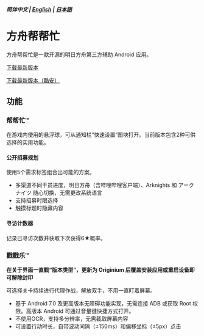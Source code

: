 ##### 简体中文 | [English](README_EN.md) | [日本語](README_JP.md)
# 方舟帮帮忙
方舟帮帮忙是一款开源的明日方舟第三方辅助 Android 应用。

[下载最新版本](https://github.com/IcebemAst/ArknightsTap/releases/latest)

[下载最新版本（酷安）](https://www.coolapk.com/apk/com.icebem.akt)
## 功能
### 帮帮忙™
在游戏内使用的悬浮球，可从通知栏“快速设置”图块打开。当前版本包含2种可供选择的实用功能。
#### 公开招募规划
使用5个需求标签组合出可能的方案。
- 多渠道不同干员进度，明日方舟（含哔哩哔哩客户端）、Arknights 和 アークナイツ 随心切换，无需更改系统语言
- 支持招募时限选择
- 触摸标题时隐藏内容
#### 寻访计数器
记录已寻访次数并获取下次获得6★概率。
### 戳戳乐™
**在关于界面一直戳“版本类型”，更新为 Originium 后覆盖安装应用或重启设备即可解除封印**

可选择关卡持续进行代理作战，解放双手，不用一直盯着屏幕。
- 基于 Android 7.0 及更高版本无障碍功能实现，无需连接 ADB 或获取 Root 权限。高版本 Android 可通过音量键快捷方式打开。
- 不使用OCR，支持多分辨率，无需截取屏幕内容
- 可设置行动时长，自带波动间隔（±150ms）和偏移坐标（±5px）点击